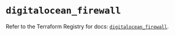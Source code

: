 # `digitalocean_firewall`

Refer to the Terraform Registry for docs: [`digitalocean_firewall`](https://registry.terraform.io/providers/digitalocean/digitalocean/2.58.0/docs/resources/firewall).

